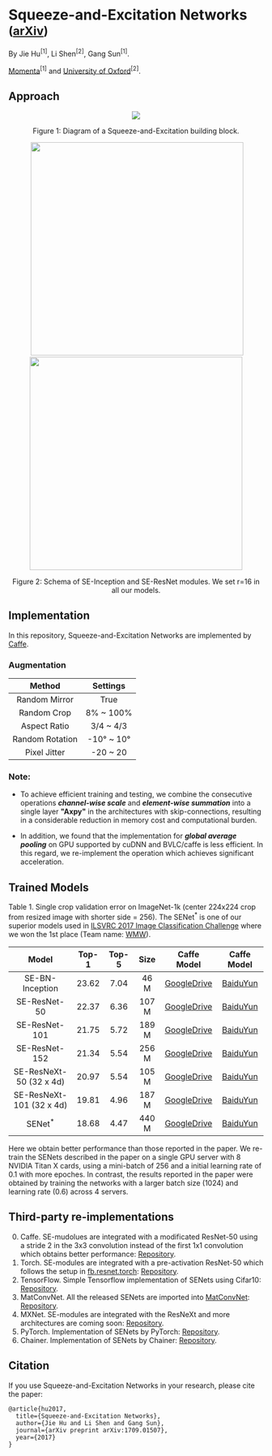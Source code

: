# Squeeze-and-Excitation Networks <sub>([arXiv](https://arxiv.org/pdf/1709.01507.pdf))</sub>
By Jie Hu<sup>[1]</sup>, Li Shen<sup>[2]</sup>, Gang Sun<sup>[1]</sup>.

[Momenta](https://momenta.ai/)<sup>[1]</sup> and [University of Oxford](http://www.robots.ox.ac.uk/~vgg/)<sup>[2]</sup>.

## Approach
<div align="center">
  <img src="https://github.com/hujie-frank/SENet/blob/master/figures/SE-pipeline.jpg">
</div>
<p align="center">
  Figure 1: Diagram of a Squeeze-and-Excitation building block.
</p>

<div align="center">
   <img src="https://github.com/hujie-frank/SENet/blob/master/figures/SE-Inception-module.jpg" width="420">
  <img src="https://github.com/hujie-frank/SENet/blob/master/figures/SE-ResNet-module.jpg"  width="420">
</div>
<p align="center">
  Figure 2: Schema of SE-Inception and SE-ResNet modules. We set r=16 in all our models.
</p>

## Implementation
In this repository, Squeeze-and-Excitation Networks are implemented by [Caffe](https://github.com/BVLC/caffe).

### Augmentation
| Method | Settings |
|:-:|:-:|
|Random Mirror| True |
|Random Crop| 8% ~ 100% |
|Aspect Ratio | 3/4 ~ 4/3 |
|Random Rotation| -10° ~ 10°|
|Pixel Jitter| -20 ~ 20 |

### Note:
* To achieve efficient training and testing, we combine the consecutive operations ***channel-wise scale*** and ***element-wise summation*** into a single layer **"Axpy"** in the architectures with skip-connections, resulting in a considerable reduction in memory cost and computational burden.

* In addition, we found that the implementation for ***global average pooling*** on GPU supported by cuDNN and BVLC/caffe is less efficient. In this regard, we re-implement the operation which achieves significant acceleration.

## Trained Models

Table 1. Single crop validation error on ImageNet-1k (center 224x224 crop from resized image with shorter side = 256). The SENet<sup>*</sup> is one of our superior models used in [ILSVRC 2017 Image Classification Challenge](http://image-net.org/challenges/LSVRC/2017/index) where we won the 1st place (Team name: [WMW](http://image-net.org/challenges/LSVRC/2017/results)).

| Model | Top-1 | Top-5 | Size | Caffe Model | Caffe Model
|:-:|:-:|:-:|:-:|:-:|:-:|
|SE-BN-Inception| 23.62 | 7.04 | 46 M| [GoogleDrive](https://drive.google.com/file/d/0BwHV3BlNKkWlTWRRbDZYbVB2WWc/view?usp=sharing) | [BaiduYun](https://pan.baidu.com/s/1qYoPdak)
|SE-ResNet-50   | 22.37 | 6.36 | 107 M | [GoogleDrive](https://drive.google.com/file/d/0BwHV3BlNKkWlS2QwZHFzM3RjNzg/view?usp=sharing) | [BaiduYun](https://pan.baidu.com/s/1gf5wsLl)
|SE-ResNet-101  | 21.75  | 5.72 | 189 M | [GoogleDrive](https://drive.google.com/file/d/0BwHV3BlNKkWlTEg4YmcwQ0FoZFU/view?usp=sharing) | [BaiduYun](https://pan.baidu.com/s/1c1FvCWg)
|SE-ResNet-152  | 21.34  | 5.54 | 256 M | [GoogleDrive](https://drive.google.com/file/d/0BwHV3BlNKkWlcFE0Q2NTcWl3WUE/view?usp=sharing) | [BaiduYun](https://pan.baidu.com/s/1dFEnSzR)
|SE-ResNeXt-50 (32 x 4d) | 20.97 | 5.54 | 105 M | [GoogleDrive](https://drive.google.com/file/d/0BwHV3BlNKkWlQ2Z0Q204V1RITjA/view?usp=sharing) | [BaiduYun](https://pan.baidu.com/s/1dFbEmbv)
|SE-ResNeXt-101 (32 x 4d) | 19.81 | 4.96 | 187 M | [GoogleDrive](https://drive.google.com/file/d/0BwHV3BlNKkWleklsNzBiZlprblk/view?usp=sharing) | [BaiduYun](https://pan.baidu.com/s/1qY2wjt6)
|SENet<sup>*</sup> | 18.68 | 4.47 | 440 M | [GoogleDrive](https://drive.google.com/file/d/0BwHV3BlNKkWlbTFZbzFTSXBUTUE/view?usp=sharing) | [BaiduYun](https://pan.baidu.com/s/1o7HdfAE)

Here we obtain better performance than those reported in the paper.
We re-train the SENets described in the paper on a single GPU server with 8 NVIDIA Titan X cards, using a mini-batch of 256 and a initial learning rate of 0.1 with more epoches. 
In contrast, the results reported in the paper were obtained by training the networks with a larger batch size (1024) and learning rate (0.6) across 4 servers. 

## Third-party re-implementations
0. Caffe. SE-mudolues are integrated with a modificated ResNet-50 using a stride 2 in the 3x3 convolution instead of the first 1x1 convolution which obtains better performance: [Repository](https://github.com/shicai/SENet-Caffe).
0. Torch. SE-modules are integrated with a pre-activation ResNet-50 which follows the setup in [fb.resnet.torch](https://github.com/facebook/fb.resnet.torch): [Repository](https://github.com/ppwwyyxx/tensorpack/tree/master/examples/ResNet).
0. TensorFlow. Simple Tensorflow implementation of SENets using Cifar10: [Repository](https://github.com/taki0112/SENet-Tensorflow).
0. MatConvNet. All the released SENets are imported into [MatConvNet](https://github.com/vlfeat/matconvnet): [Repository](https://github.com/albanie/mcnSENets).
0. MXNet. SE-modules are integrated with the ResNeXt and more architectures are coming soon: [Repository](https://github.com/bruinxiong/SENet.mxnet).
0. PyTorch. Implementation of SENets by PyTorch: [Repository](https://github.com/moskomule/senet.pytorch).
0. Chainer. Implementation of SENets by Chainer: [Repository](https://github.com/nutszebra/SENets).
## Citation

If you use Squeeze-and-Excitation Networks in your research, please cite the paper:
    
    @article{hu2017,
      title={Squeeze-and-Excitation Networks},
      author={Jie Hu and Li Shen and Gang Sun},
      journal={arXiv preprint arXiv:1709.01507},
      year={2017}
    }
